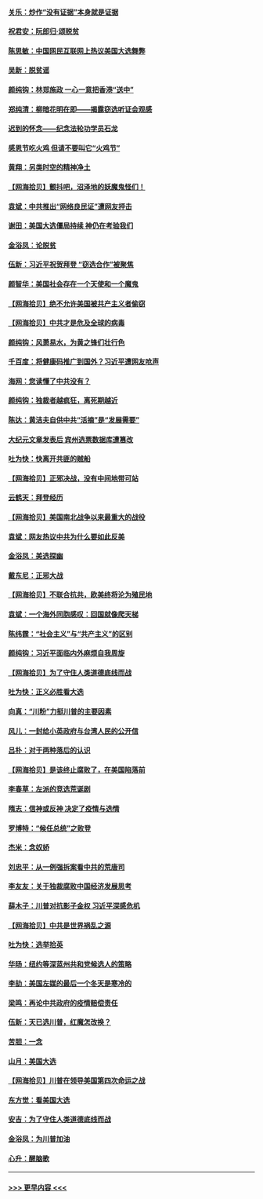 #### [关乐：炒作“没有证据”本身就是证据](../pages/nsc993/n12583146.md?t=11300402) 
#### [祝君安：阮郎归‧颂脱贫](../pages/nsc993/n12583119.md?t=11300402) 
#### [陈思敏：中国网民互联网上热议美国大选舞弊](../pages/nsc993/n12582845.md?t=11300402) 
#### [吴新：脱贫谣](../pages/nsc993/n12580839.md?t=11300402) 
#### [颜纯钩：林郑施政 一心一意把香港“送中”](../pages/nsc993/n12580805.md?t=11300402) 
#### [郑纯清：柳暗花明在即——揭露窃选听证会观感](../pages/nsc993/n12580795.md?t=11300402) 
#### [迟到的怀念——纪念法轮功学员石龙](../pages/nsc993/n12580245.md?t=11300402) 
#### [感恩节吃火鸡  但请不要叫它“火鸡节”](../pages/nsc993/n12580252.md?t=11300402) 
#### [黄翔：另类时空的精神净土](../pages/nsc993/n12578638.md?t=11300402) 
#### [【网海拾贝】颤抖吧，沼泽地的妖魔鬼怪们！](../pages/nsc993/n12578552.md?t=11300402) 
#### [袁斌：中共推出“网络良民证”遭网友抨击](../pages/nsc993/n12578511.md?t=11300402) 
#### [谢田：美国大选僵局持续 神仍在考验我们](../pages/nsc993/n12577432.md?t=11300402) 
#### [金浴凤：论脱贫](../pages/nsc993/n12576386.md?t=11300402) 
#### [伍新：习近平祝贺拜登 “窃选合作”被聚焦](../pages/nsc993/n12576358.md?t=11300402) 
#### [颜智华：美国社会存在一个天使和一个魔鬼](../pages/nsc993/n12574299.md?t=11300402) 
#### [【网海拾贝】绝不允许美国被共产主义者偷窃](../pages/nsc993/n12573396.md?t=11300402) 
#### [【网海拾贝】中共才是危及全球的病毒](../pages/nsc993/n12571204.md?t=11300402) 
#### [颜纯钩：风萧易水，为黄之锋们壮行色](../pages/nsc993/n12571487.md?t=11300402) 
#### [千百度：将健康码推广到国外？习近平遭网友呛声](../pages/nsc993/n12570808.md?t=11300402) 
#### [海网：您读懂了中共没有？](../pages/nsc993/n12570487.md?t=11300402) 
#### [颜纯钩：独裁者越疯狂，离死期越近](../pages/nsc993/n12569055.md?t=11300402) 
#### [陈达：黄洁夫自供中共“活摘”是“发展需要”](../pages/nsc993/n12568541.md?t=11300402) 
#### [大纪元文章发表后 宾州选票数据库遭篡改](../pages/nsc993/n12568105.md?t=11300402) 
#### [吐为快：快离开共匪的贼船](../pages/nsc993/n12568462.md?t=11300402) 
#### [【网海拾贝】正邪决战，没有中间地带可站](../pages/nsc993/n12568439.md?t=11300402) 
#### [云鹤天：拜登经历](../pages/nsc993/n12567294.md?t=11300402) 
#### [【网海拾贝】美国南北战争以来最重大的战役](../pages/nsc993/n12567247.md?t=11300402) 
#### [袁斌：网友热议中共为什么要如此反美](../pages/nsc993/n12567162.md?t=11300402) 
#### [金浴凤：美选探幽](../pages/nsc993/n12567147.md?t=11300402) 
#### [戴东尼：正邪大战](../pages/nsc993/n12567033.md?t=11300402) 
#### [【网海拾贝】不联合抗共，欧美终将沦为殖民地](../pages/nsc993/n12565068.md?t=11300402) 
#### [袁斌：一个海外同胞感叹：回国就像爬天梯](../pages/nsc993/n12564986.md?t=11300402) 
#### [陈纬霆：“社会主义”与“共产主义”的区别](../pages/nsc993/n12562417.md?t=11300402) 
#### [颜纯钩：习近平面临内外麻烦自我周旋](../pages/nsc993/n12563356.md?t=11300402) 
#### [【网海拾贝】为了守住人类道德底线而战](../pages/nsc993/n12562542.md?t=11300402) 
#### [吐为快：正义必胜看大选](../pages/nsc993/n12561967.md?t=11300402) 
#### [向真：“川粉”力挺川普的主要因素](../pages/nsc993/n12560774.md?t=11300402) 
#### [风儿：一封给小英政府与台湾人民的公开信](../pages/nsc993/n12560581.md?t=11300402) 
#### [吕朴：对于两种落后的认识](../pages/nsc993/n12560492.md?t=11300402) 
#### [【网海拾贝】是该终止腐败了，在美国陷落前](../pages/nsc993/n12559936.md?t=11300402) 
#### [李春草：左派的竞选荒诞剧](../pages/nsc993/n12558380.md?t=11300402) 
#### [隋志：信神或反神 决定了疫情与选情](../pages/nsc993/n12558255.md?t=11300402) 
#### [罗博特：“候任总统”之败登](../pages/nsc993/n12558189.md?t=11300402) 
#### [杰米：念奴娇](../pages/nsc993/n12558174.md?t=11300402) 
#### [刘忠平：从一例强拆案看中共的荒唐司](../pages/nsc993/n12558036.md?t=11300402) 
#### [李友友：关于独裁腐败中国经济发展思考](../pages/nsc993/n12558004.md?t=11300402) 
#### [薛木子：川普对抗影子金权 习近平深感危机](../pages/nsc993/n12557342.md?t=11300402) 
#### [【网海拾贝】中共是世界祸乱之源](../pages/nsc993/n12555353.md?t=11300402) 
#### [吐为快：选举拾英](../pages/nsc993/n12555041.md?t=11300402) 
#### [华旸：纽约等深蓝州共和党候选人的策略](../pages/nsc993/n12554309.md?t=11300402) 
#### [李劼：美国左媒的最后一个冬天是寒冷的](../pages/nsc993/n12552947.md?t=11300402) 
#### [梁鸣：再论中共政府的疫情赔偿责任](../pages/nsc993/n12553012.md?t=11300402) 
#### [伍新：天已选川普，红魔怎改换？](../pages/nsc993/n12552970.md?t=11300402) 
#### [苦胆：一念](../pages/nsc993/n12552957.md?t=11300402) 
#### [山月：美国大选](../pages/nsc993/n12552446.md?t=11300402) 
#### [【网海拾贝】川普在领导美国第四次命运之战](../pages/nsc993/n12551973.md?t=11300402) 
#### [东方觉：看美国大选](../pages/nsc993/n12551647.md?t=11300402) 
#### [安吉：为了守住人类道德底线而战](../pages/nsc993/n12551111.md?t=11300402) 
#### [金浴凤：为川普加油](../pages/nsc993/n12551085.md?t=11300402) 
#### [心升：醒脑歌](../pages/nsc993/n12550984.md?t=11300402) 

----
#### [ >>> 更早内容 <<< ](../indexes/nsc993-earlier.md)
